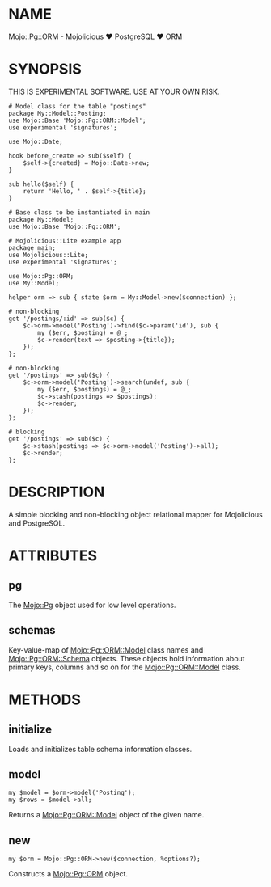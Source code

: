 # NAME

Mojo::Pg::ORM - Mojolicious ♥ PostgreSQL ♥ ORM

# SYNOPSIS

THIS IS EXPERIMENTAL SOFTWARE. USE AT YOUR OWN RISK.

    # Model class for the table "postings"
    package My::Model::Posting;
    use Mojo::Base 'Mojo::Pg::ORM::Model';
    use experimental 'signatures';

    use Mojo::Date;

    hook before_create => sub($self) {
        $self->{created} = Mojo::Date->new;
    }

    sub hello($self) {
        return 'Hello, ' . $self->{title};
    }

    # Base class to be instantiated in main
    package My::Model;
    use Mojo::Base 'Mojo::Pg::ORM';

    # Mojolicious::Lite example app
    package main;
    use Mojolicious::Lite;
    use experimental 'signatures';

    use Mojo::Pg::ORM;
    use My::Model;

    helper orm => sub { state $orm = My::Model->new($connection) };

    # non-blocking
    get '/postings/:id' => sub($c) {
        $c->orm->model('Posting')->find($c->param('id'), sub {
            my ($err, $posting) = @_;
            $c->render(text => $posting->{title});
        });
    };

    # non-blocking
    get '/postings' => sub($c) {
        $c->orm->model('Posting')->search(undef, sub {
            my ($err, $postings) = @_;
            $c->stash(postings => $postings);
            $c->render;
        });
    };

    # blocking
    get '/postings' => sub($c) {
        $c->stash(postings => $c->orm->model('Posting')->all);
        $c->render;
    };

# DESCRIPTION

A simple blocking and non-blocking object relational mapper for Mojolicious
and PostgreSQL.

# ATTRIBUTES

## pg

The [Mojo::Pg](https://metacpan.org/pod/Mojo::Pg) object used for low level operations.

## schemas

Key-value-map of [Mojo::Pg::ORM::Model](https://metacpan.org/pod/Mojo::Pg::ORM::Model) class names and [Mojo::Pg::ORM::Schema](https://metacpan.org/pod/Mojo::Pg::ORM::Schema)
objects. These objects hold information about primary keys, columns and so on for
the [Mojo::Pg::ORM::Model](https://metacpan.org/pod/Mojo::Pg::ORM::Model) class.

# METHODS

## initialize

Loads and initializes table schema information classes.

## model

    my $model = $orm->model('Posting');
    my $rows = $model->all;

Returns a [Mojo::Pg::ORM::Model](https://metacpan.org/pod/Mojo::Pg::ORM::Model) object of the given name.

## new

    my $orm = Mojo::Pg::ORM->new($connection, %options?);

Constructs a [Mojo::Pg::ORM](https://metacpan.org/pod/Mojo::Pg::ORM) object.
